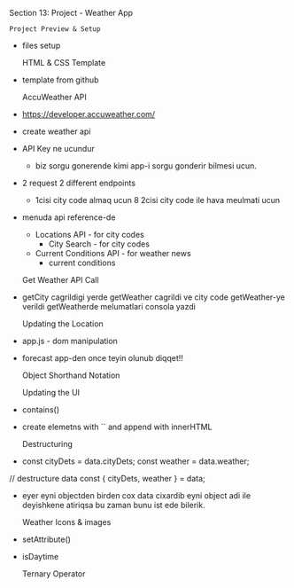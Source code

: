 Section 13: Project - Weather App
    
    
    Project Preview & Setup

* files setup


    HTML & CSS Template

* template from github
    
    
    AccuWeather API

* https://developer.accuweather.com/
* create weather api 
* API Key ne ucundur 
    * biz sorgu gonerende kimi app-i sorgu gonderir bilmesi ucun.
    
* 2 request 2 different endpoints 
    * 1cisi city code almaq ucun 
    8 2cisi city code ile hava meulmati ucun 
* menuda api reference-de 
    * Locations API - for city codes 
        * City Search - for city codes
    * Current Conditions API - for weather news
        * current conditions
    
    
    Get Weather API Call

* getCity cagrildigi yerde getWeather cagrildi
ve city code getWeather-ye verildi getWeatherde 
  melumatlari consola yazdi
    
    
    Updating the Location

* app.js - dom manipulation
* forecast app-den once teyin olunub diqqet!!
         
    
    Object Shorthand Notation
    
    
    Updating the UI

* contains()
* create elemetns with `` and append with innerHTML
    
    
    Destructuring

*  const cityDets = data.cityDets;
   const weather = data.weather;

  // destructure data
  const { cityDets, weather } = data;

* eyer eyni objectden birden cox data cixardib eyni object adi ile deyishkene
atiriqsa bu zaman bunu ist ede bilerik.
    
    
    Weather Icons & images

* setAttribute()
* isDaytime
         
    
    Ternary Operator
